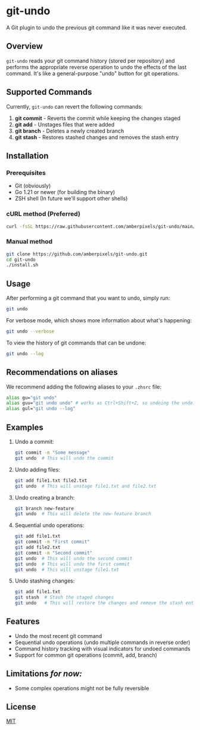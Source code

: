 # git-undo

A Git plugin to undo the previous git command like it was never executed.

## Overview

`git-undo` reads your git command history (stored per repository) and performs the appropriate reverse operation to undo the effects of the last command. It's like a general-purpose "undo" button for git operations.

## Supported Commands

Currently, `git-undo` can revert the following commands:

1. **git commit** - Reverts the commit while keeping the changes staged
2. **git add** - Unstages files that were added
3. **git branch** - Deletes a newly created branch
4. **git stash** - Restores stashed changes and removes the stash entry

## Installation

### Prerequisites

- Git (obviously)
- Go 1.21 or newer (for building the binary)
- ZSH shell (In future we'll support other shells)

### cURL method (Preferred)

```bash
curl -fsSL https://raw.githubusercontent.com/amberpixels/git-undo/main/install.sh | bash
```

### Manual method

```bash
git clone https://github.com/amberpixels/git-undo.git
cd git-undo
./install.sh
```


## Usage

After performing a git command that you want to undo, simply run:

```bash
git undo
```

For verbose mode, which shows more information about what's happening:

```bash
git undo --verbose
```

To view the history of git commands that can be undone:

```bash
git undo --log
```

## Recommendations on aliases

We recommend adding the following aliases to your `.zhsrc` file:

```bash
alias gu="git undo"
alias guu="git undo undo" # works as Ctrl+Shift+Z, so undoing the undo.
alias gul="git undo --log"
```

## Examples

1. Undo a commit:

   ```bash
   git commit -m "Some message"
   git undo  # This will undo the commit
   ```

2. Undo adding files:

   ```bash
   git add file1.txt file2.txt
   git undo  # This will unstage file1.txt and file2.txt
   ```

3. Undo creating a branch:

   ```bash
   git branch new-feature
   git undo  # This will delete the new-feature branch
   ```

4. Sequential undo operations:

   ```bash
   git add file1.txt
   git commit -m "First commit"
   git add file2.txt
   git commit -m "Second commit"
   git undo  # This will undo the second commit
   git undo  # This will undo the first commit
   git undo  # This will unstage file1.txt
   ```

5. Undo stashing changes:

   ```bash
   git add file1.txt
   git stash  # Stash the staged changes
   git undo   # This will restore the changes and remove the stash entry
   ```

## Features

- Undo the most recent git command
- Sequential undo operations (undo multiple commands in reverse order)
- Command history tracking with visual indicators for undoed commands
- Support for common git operations (commit, add, branch)

## Limitations _for now:_

- Some complex operations might not be fully reversible

## License

[MIT](LICENSE)
